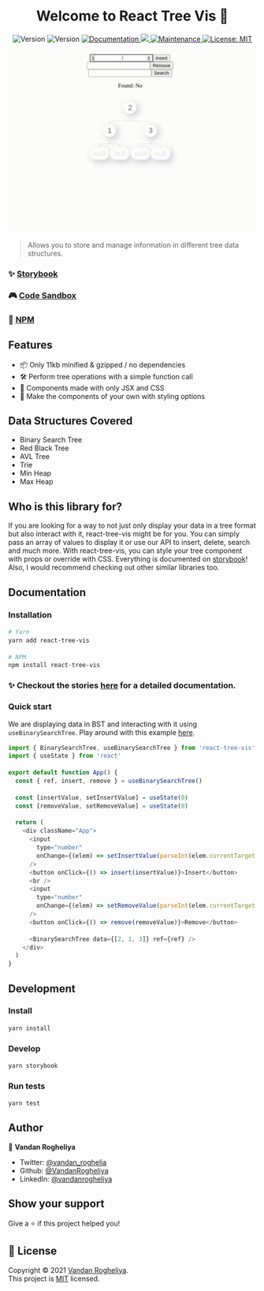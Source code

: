 <h1 align="center">Welcome to React Tree Vis 👋</h1>
<p align="center">
  <img alt="Version" src="https://img.shields.io/npm/dw/react-tree-vis?style=for-the-badge" />
  <img alt="Version" src="https://img.shields.io/bundlephobia/minzip/react-tree-vis?style=for-the-badge" />
  <a href="https://github.com/VandanRogheliya/react-tree-vis#readme" target="_blank">
    <img alt="Documentation" src="https://img.shields.io/badge/documentation-yes-brightgreen.svg?style=for-the-badge" />
  </a>
  <a href="http://www.typescriptlang.org/" target="_blank">
    <img src="https://img.shields.io/badge/%3C%2F%3E-typescript-blue?style=for-the-badge" />
  </a>
  <a href="https://github.com/VandanRogheliya/react-tree-vis/graphs/commit-activity" target="_blank">
    <img alt="Maintenance" src="https://img.shields.io/badge/Maintained%3F-yes-green.svg?style=for-the-badge" />
  </a>
  <a href="https://github.com/VandanRogheliya/react-tree-vis/blob/master/LICENSE" target="_blank">
    <img alt="License: MIT" src="https://img.shields.io/github/license/VandanRogheliya/react-tree-vis?style=for-the-badge" />
  </a>
</p>
<p align="center"> 
  <img src="./react-tree-vis-demo.gif" width="700" />
<p/>

> Allows you to store and manage information in different tree data structures.

### ✨ [Storybook](https://vandanrogheliya.github.io/react-tree-vis)

### :video_game: [Code Sandbox](https://codesandbox.io/s/react-tree-vis-simple-example-h7rh8?file=/src/App.js)

### :gift: [NPM](https://www.npmjs.com/package/react-tree-vis)

## Features

- :package: Only 11kb minified & gzipped / no dependencies
- :hammer_and_wrench: Perform tree operations with a simple function call
- :rocket: Components made with only JSX and CSS
- :nail_care: Make the components of your own with styling options

## Data Structures Covered

- Binary Search Tree
- Red Black Tree
- AVL Tree
- Trie
- Min Heap
- Max Heap
## Who is this library for?

If you are looking for a way to not just only display your data in a tree format but also interact with it, react-tree-vis might be for you. You can simply pass an array of values to display it or use our API to insert, delete, search and much more. With react-tree-vis, you can style your tree component with props or override with CSS. Everything is documented on [storybook](https://vandanrogheliya.github.io/react-tree-vis)! Also, I would recommend checking out other similar libraries too.

## Documentation

### Installation

```sh
# Yarn
yarn add react-tree-vis

# NPM
npm install react-tree-vis
```

### ✨ Checkout the stories [here](https://vandanrogheliya.github.io/react-tree-vis/?path=/story/tree-avl-tree--simple-example) for a detailed documentation.

### Quick start

We are displaying data in BST and interacting with it using `useBinarySearchTree`. Play around with this example [here](https://codesandbox.io/s/react-tree-vis-simple-example-h7rh8?file=/src/App.js).

```js
import { BinarySearchTree, useBinarySearchTree } from 'react-tree-vis'
import { useState } from 'react'

export default function App() {
  const { ref, insert, remove } = useBinarySearchTree()

  const [insertValue, setInsertValue] = useState(0)
  const [removeValue, setRemoveValue] = useState(0)

  return (
    <div className="App">
      <input
        type="number"
        onChange={(elem) => setInsertValue(parseInt(elem.currentTarget.value))}
      />
      <button onClick={() => insert(insertValue)}>Insert</button>
      <br />
      <input
        type="number"
        onChange={(elem) => setRemoveValue(parseInt(elem.currentTarget.value))}
      />
      <button onClick={() => remove(removeValue)}>Remove</button>

      <BinarySearchTree data={[2, 1, 3]} ref={ref} />
    </div>
  )
}
```

## Development

### Install

```sh
yarn install
```

### Develop

```sh
yarn storybook
```

### Run tests

```sh
yarn test
```

## Author

👤 **Vandan Rogheliya**

- Twitter: [@vandan_roghelia](https://twitter.com/vandan_roghelia)
- Github: [@VandanRogheliya](https://github.com/VandanRogheliya)
- LinkedIn: [@vandanrogheliya](https://linkedin.com/in/vandanrogheliya)

## Show your support

Give a ⭐️ if this project helped you!

## 📝 License

Copyright © 2021 [Vandan Rogheliya](https://github.com/VandanRogheliya).<br />
This project is [MIT](https://github.com/VandanRogheliya/react-tree-vis/blob/master/LICENSE) licensed.
